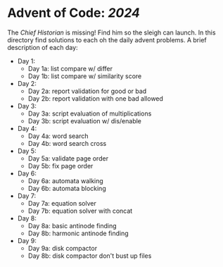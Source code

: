 # Advent of Code: _2024_

The _Chief Historian_ is missing!
Find him so the sleigh can launch.
In this directory find solutions to each oh the daily advent problems.
A brief description of each day:

- Day 1:
    + Day 1a: list compare w/ differ
    + Day 1b: list compare w/ similarity score
- Day 2:
    + Day 2a: report validation for good or bad
    + Day 2b: report validation with one bad allowed
- Day 3:
    + Day 3a: script evaluation of multiplications
    + Day 3b: script evaluation w/ dis/enable
- Day 4:
    + Day 4a: word search
    + Day 4b: word search cross
- Day 5:
    + Day 5a: validate page order
    + Day 5b: fix page order
- Day 6:
    + Day 6a: automata walking
    + Day 6b: automata blocking
- Day 7:
    + Day 7a: equation solver
    + Day 7b: equation solver with concat
- Day 8:
    + Day 8a: basic antinode finding
    + Day 8b: harmonic antinode finding
- Day 9:
    + Day 9a: disk compactor
    + Day 8b: disk compactor don't bust up files
